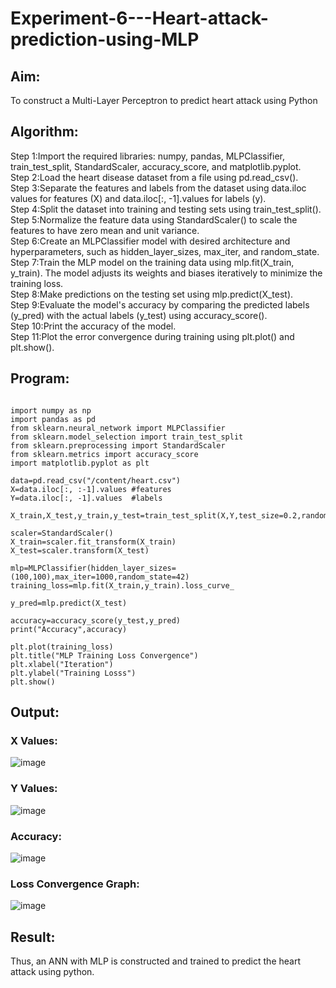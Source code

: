 # Experiment-6---Heart-attack-prediction-using-MLP
## Aim:
 To construct a  Multi-Layer Perceptron to predict heart attack using Python
## Algorithm:
Step 1:Import the required libraries: numpy, pandas, MLPClassifier, train_test_split, StandardScaler, accuracy_score, and matplotlib.pyplot.<br>
Step 2:Load the heart disease dataset from a file using pd.read_csv().<br>
Step 3:Separate the features and labels from the dataset using data.iloc values for features (X) and data.iloc[:, -1].values for labels (y).<br>
Step 4:Split the dataset into training and testing sets using train_test_split().<br>
Step 5:Normalize the feature data using StandardScaler() to scale the features to have zero mean and unit variance.<br>
Step 6:Create an MLPClassifier model with desired architecture and hyperparameters, such as hidden_layer_sizes, max_iter, and random_state.<br>
Step 7:Train the MLP model on the training data using mlp.fit(X_train, y_train). The model adjusts its weights and biases iteratively to minimize the training loss.<br>
Step 8:Make predictions on the testing set using mlp.predict(X_test).<br>
Step 9:Evaluate the model's accuracy by comparing the predicted labels (y_pred) with the actual labels (y_test) using accuracy_score().<br>
Step 10:Print the accuracy of the model.<br>
Step 11:Plot the error convergence during training using plt.plot() and plt.show().<br>

## Program:
```

import numpy as np
import pandas as pd 
from sklearn.neural_network import MLPClassifier 
from sklearn.model_selection import train_test_split
from sklearn.preprocessing import StandardScaler 
from sklearn.metrics import accuracy_score
import matplotlib.pyplot as plt

data=pd.read_csv("/content/heart.csv")
X=data.iloc[:, :-1].values #features 
Y=data.iloc[:, -1].values  #labels 

X_train,X_test,y_train,y_test=train_test_split(X,Y,test_size=0.2,random_state=42)

scaler=StandardScaler()
X_train=scaler.fit_transform(X_train)
X_test=scaler.transform(X_test)

mlp=MLPClassifier(hidden_layer_sizes=(100,100),max_iter=1000,random_state=42)
training_loss=mlp.fit(X_train,y_train).loss_curve_

y_pred=mlp.predict(X_test)

accuracy=accuracy_score(y_test,y_pred)
print("Accuracy",accuracy)

plt.plot(training_loss)
plt.title("MLP Training Loss Convergence")
plt.xlabel("Iteration")
plt.ylabel("Training Losss")
plt.show()
```

## Output:
### X Values:
![image](https://github.com/Hemapriya-2004/Experiment-6---Heart-attack-prediction-using-MLP/assets/94184828/300a76a6-d41d-43bf-9d90-55e022065589)
### Y Values:
![image](https://github.com/Hemapriya-2004/Experiment-6---Heart-attack-prediction-using-MLP/assets/94184828/fddf739b-bf83-4eef-a41d-36b6df93e6fb)
### Accuracy:
![image](https://github.com/Hemapriya-2004/Experiment-6---Heart-attack-prediction-using-MLP/assets/94184828/b7ddd509-020c-410c-bac7-28534e52e10e)
### Loss Convergence Graph:
![image](https://github.com/Hemapriya-2004/Experiment-6---Heart-attack-prediction-using-MLP/assets/94184828/e9ca169f-b93f-4185-b5a5-32128572c461)

## Result:
 Thus, an ANN with MLP is constructed and trained to predict the heart attack using python.
     

